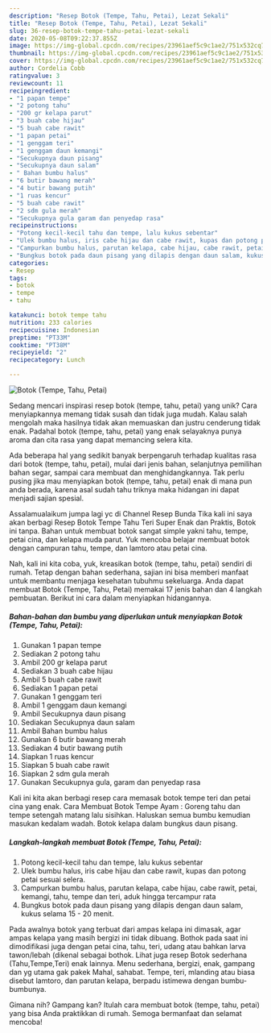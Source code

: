 ```yaml
---
description: "Resep Botok (Tempe, Tahu, Petai), Lezat Sekali"
title: "Resep Botok (Tempe, Tahu, Petai), Lezat Sekali"
slug: 36-resep-botok-tempe-tahu-petai-lezat-sekali
date: 2020-05-08T09:22:37.855Z
image: https://img-global.cpcdn.com/recipes/23961aef5c9c1ae2/751x532cq70/botok-tempe-tahu-petai-foto-resep-utama.jpg
thumbnail: https://img-global.cpcdn.com/recipes/23961aef5c9c1ae2/751x532cq70/botok-tempe-tahu-petai-foto-resep-utama.jpg
cover: https://img-global.cpcdn.com/recipes/23961aef5c9c1ae2/751x532cq70/botok-tempe-tahu-petai-foto-resep-utama.jpg
author: Cordelia Cobb
ratingvalue: 3
reviewcount: 11
recipeingredient:
- "1 papan tempe"
- "2 potong tahu"
- "200 gr kelapa parut"
- "3 buah cabe hijau"
- "5 buah cabe rawit"
- "1 papan petai"
- "1 genggam teri"
- "1 genggam daun kemangi"
- "Secukupnya daun pisang"
- "Secukupnya daun salam"
- " Bahan bumbu halus"
- "6 butir bawang merah"
- "4 butir bawang putih"
- "1 ruas kencur"
- "5 buah cabe rawit"
- "2 sdm gula merah"
- "Secukupnya gula garam dan penyedap rasa"
recipeinstructions:
- "Potong kecil-kecil tahu dan tempe, lalu kukus sebentar"
- "Ulek bumbu halus, iris cabe hijau dan cabe rawit, kupas dan potong petai sesuai selera."
- "Campurkan bumbu halus, parutan kelapa, cabe hijau, cabe rawit, petai, kemangi, tahu, tempe dan teri, aduk hingga tercampur rata"
- "Bungkus botok pada daun pisang yang dilapis dengan daun salam, kukus selama 15 - 20 menit."
categories:
- Resep
tags:
- botok
- tempe
- tahu

katakunci: botok tempe tahu 
nutrition: 233 calories
recipecuisine: Indonesian
preptime: "PT33M"
cooktime: "PT38M"
recipeyield: "2"
recipecategory: Lunch

---
```



![Botok (Tempe, Tahu, Petai)](https://img-global.cpcdn.com/recipes/23961aef5c9c1ae2/751x532cq70/botok-tempe-tahu-petai-foto-resep-utama.jpg)

Sedang mencari inspirasi resep botok (tempe, tahu, petai) yang unik? Cara menyiapkannya memang tidak susah dan tidak juga mudah. Kalau salah mengolah maka hasilnya tidak akan memuaskan dan justru cenderung tidak enak. Padahal botok (tempe, tahu, petai) yang enak selayaknya punya aroma dan cita rasa yang dapat memancing selera kita.

Ada beberapa hal yang sedikit banyak berpengaruh terhadap kualitas rasa dari botok (tempe, tahu, petai), mulai dari jenis bahan, selanjutnya pemilihan bahan segar, sampai cara membuat dan menghidangkannya. Tak perlu pusing jika mau menyiapkan botok (tempe, tahu, petai) enak di mana pun anda berada, karena asal sudah tahu triknya maka hidangan ini dapat menjadi sajian spesial.

Assalamualaikum jumpa lagi yc di Channel Resep Bunda Tika kali ini saya akan berbagi Resep Botok Tempe Tahu Teri Super Enak dan Praktis, Botok ini tanpa. Bahan untuk membuat botok sangat simple yakni tahu, tempe, petai cina, dan kelapa muda parut. Yuk mencoba belajar membuat botok dengan campuran tahu, tempe, dan lamtoro atau petai cina.


Nah, kali ini kita coba, yuk, kreasikan botok (tempe, tahu, petai) sendiri di rumah. Tetap dengan bahan sederhana, sajian ini bisa memberi manfaat untuk membantu menjaga kesehatan tubuhmu sekeluarga. Anda dapat membuat Botok (Tempe, Tahu, Petai) memakai 17 jenis bahan dan 4 langkah pembuatan. Berikut ini cara dalam menyiapkan hidangannya.

<!--inarticleads1-->

##### Bahan-bahan dan bumbu yang diperlukan untuk menyiapkan Botok (Tempe, Tahu, Petai):

1. Gunakan 1 papan tempe
1. Sediakan 2 potong tahu
1. Ambil 200 gr kelapa parut
1. Sediakan 3 buah cabe hijau
1. Ambil 5 buah cabe rawit
1. Sediakan 1 papan petai
1. Gunakan 1 genggam teri
1. Ambil 1 genggam daun kemangi
1. Ambil Secukupnya daun pisang
1. Sediakan Secukupnya daun salam
1. Ambil  Bahan bumbu halus
1. Gunakan 6 butir bawang merah
1. Sediakan 4 butir bawang putih
1. Siapkan 1 ruas kencur
1. Siapkan 5 buah cabe rawit
1. Siapkan 2 sdm gula merah
1. Gunakan Secukupnya gula, garam dan penyedap rasa


Kali ini kita akan berbagi resep cara memasak botok tempe teri dan petai cina yang enak. Cara Membuat Botok Tempe Ayam : Goreng tahu dan tempe setengah matang lalu sisihkan. Haluskan semua bumbu kemudian masukan kedalam wadah. Botok kelapa dalam bungkus daun pisang. 

<!--inarticleads2-->

##### Langkah-langkah membuat Botok (Tempe, Tahu, Petai):

1. Potong kecil-kecil tahu dan tempe, lalu kukus sebentar
1. Ulek bumbu halus, iris cabe hijau dan cabe rawit, kupas dan potong petai sesuai selera.
1. Campurkan bumbu halus, parutan kelapa, cabe hijau, cabe rawit, petai, kemangi, tahu, tempe dan teri, aduk hingga tercampur rata
1. Bungkus botok pada daun pisang yang dilapis dengan daun salam, kukus selama 15 - 20 menit.


Pada awalnya botok yang terbuat dari ampas kelapa ini dimasak, agar ampas kelapa yang masih bergizi ini tidak dibuang. Bothok pada saat ini dimodifikasi juga dengan petai cina, tahu, teri, udang atau bahkan larva tawon/lebah (dikenal sebagai bothok. Lihat juga resep Botok sederhana (Tahu,Tempe,Teri) enak lainnya. Menu sederhana, bergizi, enak, gampang dan yg utama gak pakek Mahal, sahabat. Tempe, teri, mlanding atau biasa disebut lamtoro, dan parutan kelapa, berpadu istimewa dengan bumbu-bumbunya. 

Gimana nih? Gampang kan? Itulah cara membuat botok (tempe, tahu, petai) yang bisa Anda praktikkan di rumah. Semoga bermanfaat dan selamat mencoba!
